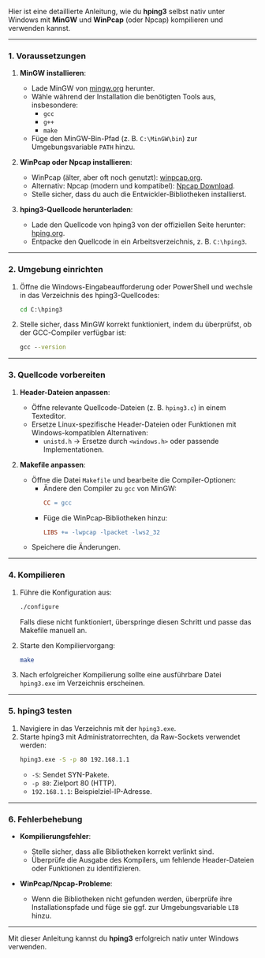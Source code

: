 Hier ist eine detaillierte Anleitung, wie du **hping3** selbst nativ unter Windows mit **MinGW** und **WinPcap** (oder Npcap) kompilieren und verwenden kannst.

---

### **1. Voraussetzungen**

1. **MinGW installieren**:
   - Lade MinGW von [mingw.org](http://www.mingw.org/) herunter.
   - Wähle während der Installation die benötigten Tools aus, insbesondere:
     - `gcc`
     - `g++`
     - `make`
   - Füge den MinGW-Bin-Pfad (z. B. `C:\MinGW\bin`) zur Umgebungsvariable `PATH` hinzu.

2. **WinPcap oder Npcap installieren**:
   - WinPcap (älter, aber oft noch genutzt): [winpcap.org](https://www.winpcap.org/).
   - Alternativ: Npcap (modern und kompatibel): [Npcap Download](https://nmap.org/npcap/).
   - Stelle sicher, dass du auch die Entwickler-Bibliotheken installierst.

3. **hping3-Quellcode herunterladen**:
   - Lade den Quellcode von hping3 von der offiziellen Seite herunter: [hping.org](http://www.hping.org/download.php).
   - Entpacke den Quellcode in ein Arbeitsverzeichnis, z. B. `C:\hping3`.

---

### **2. Umgebung einrichten**

1. Öffne die Windows-Eingabeaufforderung oder PowerShell und wechsle in das Verzeichnis des hping3-Quellcodes:
   ```cmd
   cd C:\hping3
   ```

2. Stelle sicher, dass MinGW korrekt funktioniert, indem du überprüfst, ob der GCC-Compiler verfügbar ist:
   ```cmd
   gcc --version
   ```

---

### **3. Quellcode vorbereiten**

1. **Header-Dateien anpassen**:
   - Öffne relevante Quellcode-Dateien (z. B. `hping3.c`) in einem Texteditor.
   - Ersetze Linux-spezifische Header-Dateien oder Funktionen mit Windows-kompatiblen Alternativen:
     - `unistd.h` → Ersetze durch `<windows.h>` oder passende Implementationen.

2. **Makefile anpassen**:
   - Öffne die Datei `Makefile` und bearbeite die Compiler-Optionen:
     - Ändere den Compiler zu `gcc` von MinGW:
       ```makefile
       CC = gcc
       ```
     - Füge die WinPcap-Bibliotheken hinzu:
       ```makefile
       LIBS += -lwpcap -lpacket -lws2_32
       ```
   - Speichere die Änderungen.

---

### **4. Kompilieren**

1. Führe die Konfiguration aus:
   ```bash
   ./configure
   ```
   Falls diese nicht funktioniert, überspringe diesen Schritt und passe das Makefile manuell an.

2. Starte den Kompiliervorgang:
   ```bash
   make
   ```
3. Nach erfolgreicher Kompilierung sollte eine ausführbare Datei `hping3.exe` im Verzeichnis erscheinen.

---

### **5. hping3 testen**

1. Navigiere in das Verzeichnis mit der `hping3.exe`.
2. Starte hping3 mit Administratorrechten, da Raw-Sockets verwendet werden:
   ```cmd
   hping3.exe -S -p 80 192.168.1.1
   ```
   - `-S`: Sendet SYN-Pakete.
   - `-p 80`: Zielport 80 (HTTP).
   - `192.168.1.1`: Beispielziel-IP-Adresse.

---

### **6. Fehlerbehebung**

- **Kompilierungsfehler**:
  - Stelle sicher, dass alle Bibliotheken korrekt verlinkt sind.
  - Überprüfe die Ausgabe des Kompilers, um fehlende Header-Dateien oder Funktionen zu identifizieren.

- **WinPcap/Npcap-Probleme**:
  - Wenn die Bibliotheken nicht gefunden werden, überprüfe ihre Installationspfade und füge sie ggf. zur Umgebungsvariable `LIB` hinzu.

---

Mit dieser Anleitung kannst du **hping3** erfolgreich nativ unter Windows verwenden.
